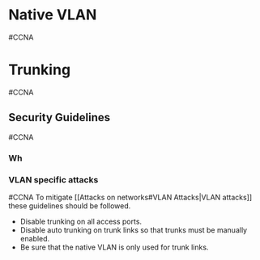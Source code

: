 # Native VLAN
#CCNA 
# Trunking
#CCNA 

## Security Guidelines
#CCNA 

### Wh
### VLAN specific attacks
#CCNA 
To mitigate [[Attacks on networks#VLAN Attacks|VLAN attacks]] these guidelines should be followed.
- Disable trunking on all access ports.
- Disable auto trunking on trunk links so that trunks must be manually enabled.
- Be sure that the native VLAN is only used for trunk links.